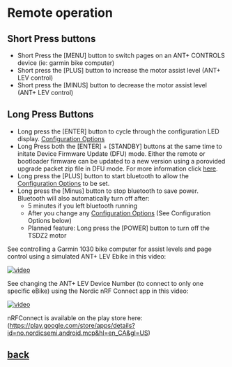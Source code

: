 # Remote operation
Short Press buttons
----
* Short Press the [MENU] button to switch pages on an ANT+ CONTROLS device (ie: garmin bike computer)
* Short press the [PLUS] button to increase the motor assist level (ANT+ LEV control)
* Short press the [MINUS] button to decrease the motor assist level (ANT+ LEV control)
  
Long Press Buttons
-----
* Long press the [ENTER] button to cycle through the configuration LED display.     [Configuration Options](configuration.md)
* Long Press both the [ENTER] + [STANDBY] buttons at the same time to initate Device Firmware Update (DFU) mode. Either the remote or bootloader firmware can be updated to a new version using a porovided upgrade packet zip file in DFU mode. For more information click [here](dfu.md).
* Long press the [PLUS] button to start bluetooth to allow the [Configuration Options](configuration.md)  to be set.
* Long press the [Minus] button to stop bluetooth to save power. 
  Bluetooth will also automatically turn off after:
    * 5 minutes if you left bluetooth running
    * After you change any [Configuration Options](configuration.md) 
      (See Configuration Options below)
  * Planned feature: Long press the [POWER] button to turn off the TSDZ2 motor

See controlling a Garmin 1030 bike computer for assist levels and page control using a simulated ANT+ LEV Ebike in this video:

[![video](https://img.youtube.com/vi/s7URIMVzcwc/hqdefault.jpg)](https://www.youtube.com/watch?v=s7URIMVzcwc)

See changing the ANT+ LEV Device Number (to connect to only one specific eBike) using the Nordic nRF Connect app in this video:

[![video](https://img.youtube.com/vi/_ALauuDxZuQ/hqdefault.jpg)](https://youtu.be/_ALauuDxZuQ) 

nRFConnect is available on the play store here:
(https://play.google.com/store/apps/details?id=no.nordicsemi.android.mcp&hl=en_CA&gl=US)

## [back](../README.md)